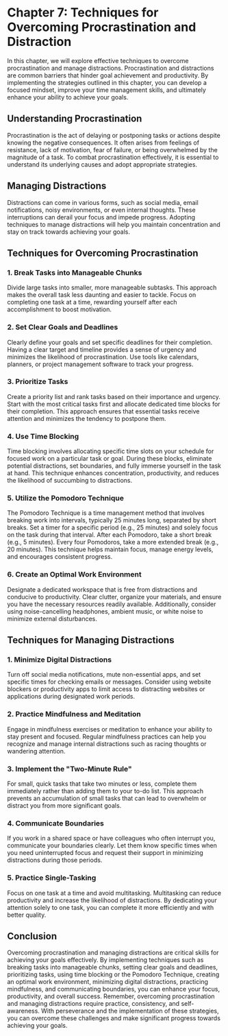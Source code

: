 Chapter 7: Techniques for Overcoming Procrastination and Distraction
====================================================================

In this chapter, we will explore effective techniques to overcome procrastination and manage distractions. Procrastination and distractions are common barriers that hinder goal achievement and productivity. By implementing the strategies outlined in this chapter, you can develop a focused mindset, improve your time management skills, and ultimately enhance your ability to achieve your goals.

**Understanding Procrastination**
---------------------------------

Procrastination is the act of delaying or postponing tasks or actions despite knowing the negative consequences. It often arises from feelings of resistance, lack of motivation, fear of failure, or being overwhelmed by the magnitude of a task. To combat procrastination effectively, it is essential to understand its underlying causes and adopt appropriate strategies.

**Managing Distractions**
-------------------------

Distractions can come in various forms, such as social media, email notifications, noisy environments, or even internal thoughts. These interruptions can derail your focus and impede progress. Adopting techniques to manage distractions will help you maintain concentration and stay on track towards achieving your goals.

**Techniques for Overcoming Procrastination**
---------------------------------------------

### **1. Break Tasks into Manageable Chunks**

Divide large tasks into smaller, more manageable subtasks. This approach makes the overall task less daunting and easier to tackle. Focus on completing one task at a time, rewarding yourself after each accomplishment to boost motivation.

### **2. Set Clear Goals and Deadlines**

Clearly define your goals and set specific deadlines for their completion. Having a clear target and timeline provides a sense of urgency and minimizes the likelihood of procrastination. Use tools like calendars, planners, or project management software to track your progress.

### **3. Prioritize Tasks**

Create a priority list and rank tasks based on their importance and urgency. Start with the most critical tasks first and allocate dedicated time blocks for their completion. This approach ensures that essential tasks receive attention and minimizes the tendency to postpone them.

### **4. Use Time Blocking**

Time blocking involves allocating specific time slots on your schedule for focused work on a particular task or goal. During these blocks, eliminate potential distractions, set boundaries, and fully immerse yourself in the task at hand. This technique enhances concentration, productivity, and reduces the likelihood of succumbing to distractions.

### **5. Utilize the Pomodoro Technique**

The Pomodoro Technique is a time management method that involves breaking work into intervals, typically 25 minutes long, separated by short breaks. Set a timer for a specific period (e.g., 25 minutes) and solely focus on the task during that interval. After each Pomodoro, take a short break (e.g., 5 minutes). Every four Pomodoros, take a more extended break (e.g., 20 minutes). This technique helps maintain focus, manage energy levels, and encourages consistent progress.

### **6. Create an Optimal Work Environment**

Designate a dedicated workspace that is free from distractions and conducive to productivity. Clear clutter, organize your materials, and ensure you have the necessary resources readily available. Additionally, consider using noise-cancelling headphones, ambient music, or white noise to minimize external disturbances.

**Techniques for Managing Distractions**
----------------------------------------

### **1. Minimize Digital Distractions**

Turn off social media notifications, mute non-essential apps, and set specific times for checking emails or messages. Consider using website blockers or productivity apps to limit access to distracting websites or applications during designated work periods.

### **2. Practice Mindfulness and Meditation**

Engage in mindfulness exercises or meditation to enhance your ability to stay present and focused. Regular mindfulness practices can help you recognize and manage internal distractions such as racing thoughts or wandering attention.

### **3. Implement the "Two-Minute Rule"**

For small, quick tasks that take two minutes or less, complete them immediately rather than adding them to your to-do list. This approach prevents an accumulation of small tasks that can lead to overwhelm or distract you from more significant goals.

### **4. Communicate Boundaries**

If you work in a shared space or have colleagues who often interrupt you, communicate your boundaries clearly. Let them know specific times when you need uninterrupted focus and request their support in minimizing distractions during those periods.

### **5. Practice Single-Tasking**

Focus on one task at a time and avoid multitasking. Multitasking can reduce productivity and increase the likelihood of distractions. By dedicating your attention solely to one task, you can complete it more efficiently and with better quality.

Conclusion
----------

Overcoming procrastination and managing distractions are critical skills for achieving your goals effectively. By implementing techniques such as breaking tasks into manageable chunks, setting clear goals and deadlines, prioritizing tasks, using time blocking or the Pomodoro Technique, creating an optimal work environment, minimizing digital distractions, practicing mindfulness, and communicating boundaries, you can enhance your focus, productivity, and overall success. Remember, overcoming procrastination and managing distractions require practice, consistency, and self-awareness. With perseverance and the implementation of these strategies, you can overcome these challenges and make significant progress towards achieving your goals.
